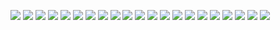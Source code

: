 ![](https://github.com/thisiskyle/arch-setup/blob/master/wallpaper/Other.png)
![](https://github.com/thisiskyle/arch-setup/blob/master/wallpaper/Other_light.png)
![](https://github.com/thisiskyle/arch-setup/blob/master/wallpaper/boy_and_dog.png)
![](https://github.com/thisiskyle/arch-setup/blob/master/wallpaper/cat.png)
![](https://github.com/thisiskyle/arch-setup/blob/master/wallpaper/i_want_to_be_leaving.png)
![](https://github.com/thisiskyle/arch-setup/blob/master/wallpaper/outerwilds.png)
![](https://github.com/thisiskyle/arch-setup/blob/master/wallpaper/outerwilds2.png)
![](https://github.com/thisiskyle/arch-setup/blob/master/wallpaper/skullkid.png)
![](https://github.com/thisiskyle/arch-setup/blob/master/wallpaper/skullkid4.png)
![](https://github.com/thisiskyle/arch-setup/blob/master/wallpaper/solar_system.png)
![](https://github.com/thisiskyle/arch-setup/blob/master/wallpaper/solar_system_cartoon.png)
![](https://github.com/thisiskyle/arch-setup/blob/master/wallpaper/space_jellyfish.png)
![](https://github.com/thisiskyle/arch-setup/blob/master/wallpaper/little_scout.png)
![](https://github.com/thisiskyle/arch-setup/blob/master/wallpaper/terrible_fate.png)
![](https://github.com/thisiskyle/arch-setup/blob/master/wallpaper/crab.png)
![](https://github.com/thisiskyle/arch-setup/blob/master/wallpaper/house.png)
![](https://github.com/thisiskyle/arch-setup/blob/master/wallpaper/ganon.png)
![](https://github.com/thisiskyle/arch-setup/blob/master/wallpaper/outset_day.png)
![](https://github.com/thisiskyle/arch-setup/blob/master/wallpaper/outset_night.png)
![](https://github.com/thisiskyle/arch-setup/blob/master/wallpaper/outset_sunrise.png)
![](https://github.com/thisiskyle/arch-setup/blob/master/wallpaper/outset_sunset.png)
